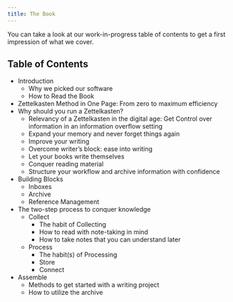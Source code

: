 ```yaml
---
title: The Book
---
```


You can take a look at our work-in-progress table of contents to get a first impression of what we cover.

## Table of Contents

<ul class="book_toc">
    <li>Introduction
        <ul><li>Why we picked our software</li>
            <li>How to Read the Book</li></ul></li>
    <li>Zettelkasten Method in One Page: From zero to maximum efficiency</li>
    <li>Why should you run a Zettelkasten?
        <ul><li>Relevancy of a Zettelkasten in the digital age: Get Control over information in an information overflow setting</li>
        <li>Expand your memory and never forget things again</li>
        <li>Improve your writing</li>
        <li>Overcome writer&#8217;s block: ease into writing</li>
        <li>Let your books write themselves</li>
        <li>Conquer reading material</li>
        <li>Structure your workflow and archive information with confidence</li></ul></li>
    <li>Building Blocks
        <ul><li>Inboxes</li>
        <li>Archive</li>
        <li>Reference Management</li></ul></li>
    <li>The two-step process to conquer knowledge 
        <ul><li>Collect
            <ul><li>The habit of Collecting</li>
            <li>How to read with note-taking in mind</li>
            <li>How to take notes that you can understand later</li></ul></li>
        <li>Process
        <ul><li>The habit(s) of Processing</li>
        <li>Store</li>
        <li>Connect</li></ul></li></ul></li>
    <li>Assemble
        <ul><li>Methods to get started with a writing project</li>
        <li>How to utilize the archive</li></ul></li>
</ul>